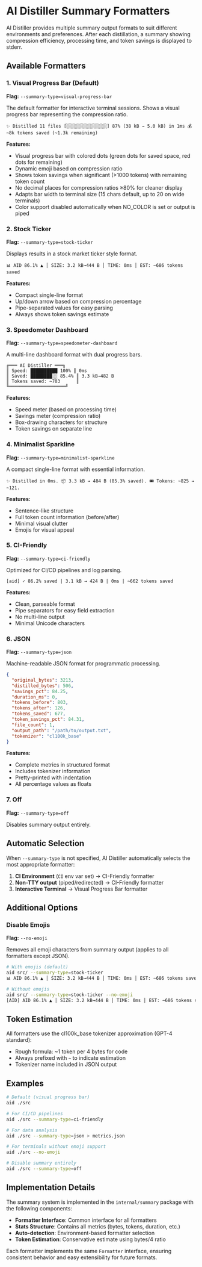 # AI Distiller Summary Formatters

AI Distiller provides multiple summary output formats to suit different environments and preferences. After each distillation, a summary showing compression efficiency, processing time, and token savings is displayed to stderr.

## Available Formatters

### 1. Visual Progress Bar (Default)
**Flag:** `--summary-type=visual-progress-bar`

The default formatter for interactive terminal sessions. Shows a visual progress bar representing the compression ratio.

```
✨ Distilled 11 files [░░░░░░░░░░░░░░░] 87% (38 kB → 5.0 kB) in 1ms 💰 ~8k tokens saved (~1.3k remaining)
```

**Features:**
- Visual progress bar with colored dots (green dots for saved space, red dots for remaining)
- Dynamic emoji based on compression ratio
- Shows token savings when significant (>1000 tokens) with remaining token count
- No decimal places for compression ratios ≥80% for cleaner display
- Adapts bar width to terminal size (15 chars default, up to 20 on wide terminals)
- Color support disabled automatically when NO_COLOR is set or output is piped

### 2. Stock Ticker
**Flag:** `--summary-type=stock-ticker`

Displays results in a stock market ticker style format.

```
📊 AID 86.1% ▲ │ SIZE: 3.2 kB→444 B │ TIME: 0ms │ EST: ~686 tokens saved
```

**Features:**
- Compact single-line format
- Up/down arrow based on compression percentage
- Pipe-separated values for easy parsing
- Always shows token savings estimate

### 3. Speedometer Dashboard
**Flag:** `--summary-type=speedometer-dashboard`

A multi-line dashboard format with dual progress bars.

```
╔═══ AI Distiller ═══╗
║ Speed: ██████████ 100% ║ 0ms
║ Saved: ████████░░ 85.4% ║ 3.3 kB→482 B
║ Tokens saved: ~703      ║
╚═════════════════════╝
```

**Features:**
- Speed meter (based on processing time)
- Savings meter (compression ratio)
- Box-drawing characters for structure
- Token savings on separate line

### 4. Minimalist Sparkline
**Flag:** `--summary-type=minimalist-sparkline`

A compact single-line format with essential information.

```
✨ Distilled in 0ms. 📦 3.3 kB → 484 B (85.3% saved). 🎟️ Tokens: ~825 → ~121.
```

**Features:**
- Sentence-like structure
- Full token count information (before/after)
- Minimal visual clutter
- Emojis for visual appeal

### 5. CI-Friendly
**Flag:** `--summary-type=ci-friendly`

Optimized for CI/CD pipelines and log parsing.

```
[aid] ✓ 86.2% saved | 3.1 kB → 424 B | 0ms | ~662 tokens saved
```

**Features:**
- Clean, parseable format
- Pipe separators for easy field extraction
- No multi-line output
- Minimal Unicode characters

### 6. JSON
**Flag:** `--summary-type=json`

Machine-readable JSON format for programmatic processing.

```json
{
  "original_bytes": 3213,
  "distilled_bytes": 506,
  "savings_pct": 84.25,
  "duration_ms": 0,
  "tokens_before": 803,
  "tokens_after": 126,
  "tokens_saved": 677,
  "token_savings_pct": 84.31,
  "file_count": 1,
  "output_path": "/path/to/output.txt",
  "tokenizer": "cl100k_base"
}
```

**Features:**
- Complete metrics in structured format
- Includes tokenizer information
- Pretty-printed with indentation
- All percentage values as floats

### 7. Off
**Flag:** `--summary-type=off`

Disables summary output entirely.

## Automatic Selection

When `--summary-type` is not specified, AI Distiller automatically selects the most appropriate formatter:

1. **CI Environment** (`CI` env var set) → CI-Friendly formatter
2. **Non-TTY output** (piped/redirected) → CI-Friendly formatter  
3. **Interactive Terminal** → Visual Progress Bar formatter

## Additional Options

### Disable Emojis
**Flag:** `--no-emoji`

Removes all emoji characters from summary output (applies to all formatters except JSON).

```bash
# With emojis (default)
aid src/ --summary-type=stock-ticker
📊 AID 86.1% ▲ │ SIZE: 3.2 kB→444 B │ TIME: 0ms │ EST: ~686 tokens saved

# Without emojis
aid src/ --summary-type=stock-ticker --no-emoji
[AID] AID 86.1% ▲ │ SIZE: 3.2 kB→444 B │ TIME: 0ms │ EST: ~686 tokens saved
```

## Token Estimation

All formatters use the cl100k_base tokenizer approximation (GPT-4 standard):
- Rough formula: ~1 token per 4 bytes for code
- Always prefixed with `~` to indicate estimation
- Tokenizer name included in JSON output

## Examples

```bash
# Default (visual progress bar)
aid ./src

# For CI/CD pipelines
aid ./src --summary-type=ci-friendly

# For data analysis
aid ./src --summary-type=json > metrics.json

# For terminals without emoji support
aid ./src --no-emoji

# Disable summary entirely
aid ./src --summary-type=off
```

## Implementation Details

The summary system is implemented in the `internal/summary` package with the following components:

- **Formatter Interface**: Common interface for all formatters
- **Stats Structure**: Contains all metrics (bytes, tokens, duration, etc.)
- **Auto-detection**: Environment-based formatter selection
- **Token Estimation**: Conservative estimate using bytes/4 ratio

Each formatter implements the same `Formatter` interface, ensuring consistent behavior and easy extensibility for future formats.